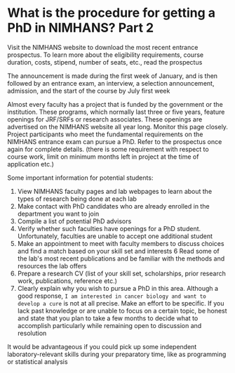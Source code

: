 # What is the procedure for getting a PhD in NIMHANS? Part 2


Visit the NIMHANS website to download the most recent entrance prospectus. To learn more about the eligibility requirements, course duration, costs, stipend, number of seats, etc., read the prospectus

The announcement is made during the first week of January, and is then followed by an entrance exam, an interview, a selection announcement, admission, and the start of the course by July first week

Almost every faculty has a project that is funded by the government or the institution. These programs, which normally last three or five years, feature openings for JRF/SRFs or research associates. These openings are advertised on the NIMHANS website all year long. Monitor this page closely. Project participants who meet the fundamental requirements on the NIMHANS entrance exam can pursue a PhD. Refer to the prospectus once again for complete details. (there is some requirement with respect to course work, limit on minimum months left in project at the time of application etc.)

Some important information for potential students:
1. View NIMHANS faculty pages and lab webpages to learn about the types of research being done at each lab
2. Make contact with PhD candidates who are already enrolled in the department you want to join
3. Compile a list of potential PhD advisors
4. Verify whether such faculties have openings for a PhD student. Unfortunately, faculties are unable to accept one additional student
5. Make an appointment to meet with faculty members to discuss choices and find a match based on your skill set and interests
6 Read some of the lab's most recent publications and be familiar with the methods and resources the lab offers
7. Prepare a research CV (list of your skill set, scholarships, prior research work, publications, reference etc.)
8. Clearly explain why you wish to pursue a PhD in this area. Although a good response, `I am interested in cancer biology and want to develop a cure` is not at all precise. Make an effort to be specific. If you lack past knowledge or are unable to focus on a certain topic, be honest and state that you plan to take a few months to decide what to accomplish particularly while remaining open to discussion and resolution

It would be advantageous if you could pick up some independent laboratory-relevant skills during your preparatory time, like as programming or statistical analysis
